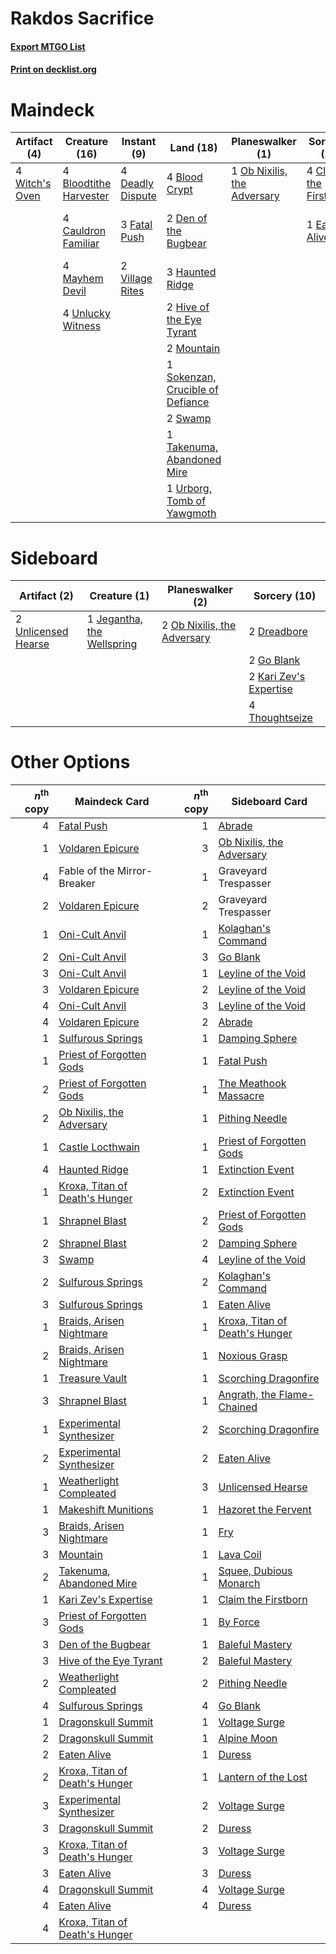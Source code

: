 # Rakdos Sacrifice

#### [Export MTGO List](../collection/Rakdos%20Sacrifice/Rakdos%20Sacrifice.txt)
#### [Print on decklist.org](http://decklist.org/?deckmain=4%09Blightstep%20Pathway%0A4%09Blood%20Crypt%0A4%09Bloodtithe%20Harvester%0A4%09Cauldron%20Familiar%0A4%09Claim%20the%20Firstborn%0A4%09Deadly%20Dispute%0A2%09Den%20of%20the%20Bugbear%0A1%09Eaten%20Alive%0A3%09Fable%20of%20the%20Mirror-Breaker%0A3%09Fatal%20Push%0A3%09Haunted%20Ridge%0A2%09Hive%20of%20the%20Eye%20Tyrant%0A4%09Mayhem%20Devil%0A2%09Mountain%0A1%09Ob%20Nixilis,%20the%20Adversary%0A1%09Sokenzan,%20Crucible%20of%20Defiance%0A2%09Swamp%0A1%09Takenuma,%20Abandoned%20Mire%0A4%09Unlucky%20Witness%0A1%09Urborg,%20Tomb%20of%20Yawgmoth%0A2%09Village%20Rites%0A4%09Witch's%20Oven&deckside=2%09Dreadbore%0A2%09Go%20Blank%0A1%09Jegantha,%20the%20Wellspring%0A2%09Kari%20Zev's%20Expertise%0A2%09Ob%20Nixilis,%20the%20Adversary%0A4%09Thoughtseize%0A2%09Unlicensed%20Hearse)
# Maindeck

|                                      Artifact (4)                                       |                                          Creature (16)                                          |                                        Instant (9)                                        |                                                 Land (18)                                                 |                                           Planeswalker (1)                                           |                                          Sorcery (5)                                           |         Unknown (7)         |
|-----------------------------------------------------------------------------------------|-------------------------------------------------------------------------------------------------|-------------------------------------------------------------------------------------------|-----------------------------------------------------------------------------------------------------------|------------------------------------------------------------------------------------------------------|------------------------------------------------------------------------------------------------|-----------------------------|
|4 [Witch's Oven](http://gatherer.wizards.com/Pages/Card/Details.aspx?multiverseid=473199)|4 [Bloodtithe Harvester](http://gatherer.wizards.com/Pages/Card/Details.aspx?multiverseid=541102)|4 [Deadly Dispute](http://gatherer.wizards.com/Pages/Card/Details.aspx?multiverseid=527381)|4 [Blood Crypt](http://gatherer.wizards.com/Pages/Card/Details.aspx?multiverseid=97102)                    |1 [Ob Nixilis, the Adversary](http://gatherer.wizards.com/Pages/Card/Details.aspx?multiverseid=555407)|4 [Claim the Firstborn](http://gatherer.wizards.com/Pages/Card/Details.aspx?multiverseid=473080)|4 Blightstep Pathway         |
|                                                                                         |4 [Cauldron Familiar](http://gatherer.wizards.com/Pages/Card/Details.aspx?multiverseid=473043)   |3 [Fatal Push](http://gatherer.wizards.com/Pages/Card/Details.aspx?multiverseid=423724)    |2 [Den of the Bugbear](http://gatherer.wizards.com/Pages/Card/Details.aspx?multiverseid=527541)            |                                                                                                      |1 [Eaten Alive](http://gatherer.wizards.com/Pages/Card/Details.aspx?multiverseid=534869)        |3 Fable of the Mirror-Breaker|
|                                                                                         |4 [Mayhem Devil](http://gatherer.wizards.com/Pages/Card/Details.aspx?multiverseid=461131)        |2 [Village Rites](http://gatherer.wizards.com/Pages/Card/Details.aspx?multiverseid=485449) |3 [Haunted Ridge](http://gatherer.wizards.com/Pages/Card/Details.aspx?multiverseid=535061)                 |                                                                                                      |                                                                                                |                             |
|                                                                                         |4 [Unlucky Witness](http://gatherer.wizards.com/Pages/Card/Details.aspx?multiverseid=555329)     |                                                                                           |2 [Hive of the Eye Tyrant](http://gatherer.wizards.com/Pages/Card/Details.aspx?multiverseid=527545)        |                                                                                                      |                                                                                                |                             |
|                                                                                         |                                                                                                 |                                                                                           |2 [Mountain](http://gatherer.wizards.com/Pages/Card/Details.aspx?multiverseid=439859)                      |                                                                                                      |                                                                                                |                             |
|                                                                                         |                                                                                                 |                                                                                           |1 [Sokenzan, Crucible of Defiance](http://gatherer.wizards.com/Pages/Card/Details.aspx?multiverseid=548589)|                                                                                                      |                                                                                                |                             |
|                                                                                         |                                                                                                 |                                                                                           |2 [Swamp](http://gatherer.wizards.com/Pages/Card/Details.aspx?multiverseid=439858)                         |                                                                                                      |                                                                                                |                             |
|                                                                                         |                                                                                                 |                                                                                           |1 [Takenuma, Abandoned Mire](http://gatherer.wizards.com/Pages/Card/Details.aspx?multiverseid=548591)      |                                                                                                      |                                                                                                |                             |
|                                                                                         |                                                                                                 |                                                                                           |1 [Urborg, Tomb of Yawgmoth](http://gatherer.wizards.com/Pages/Card/Details.aspx?multiverseid=383425)      |                                                                                                      |                                                                                                |                             |


# Sideboard

|                                         Artifact (2)                                         |                                            Creature (1)                                             |                                           Planeswalker (2)                                           |                                          Sorcery (10)                                           |
|----------------------------------------------------------------------------------------------|-----------------------------------------------------------------------------------------------------|------------------------------------------------------------------------------------------------------|-------------------------------------------------------------------------------------------------|
|2 [Unlicensed Hearse](http://gatherer.wizards.com/Pages/Card/Details.aspx?multiverseid=555447)|1 [Jegantha, the Wellspring](http://gatherer.wizards.com/Pages/Card/Details.aspx?multiverseid=479742)|2 [Ob Nixilis, the Adversary](http://gatherer.wizards.com/Pages/Card/Details.aspx?multiverseid=555407)|2 [Dreadbore](http://gatherer.wizards.com/Pages/Card/Details.aspx?multiverseid=430622)           |
|                                                                                              |                                                                                                     |                                                                                                      |2 [Go Blank](http://gatherer.wizards.com/Pages/Card/Details.aspx?multiverseid=513549)            |
|                                                                                              |                                                                                                     |                                                                                                      |2 [Kari Zev's Expertise](http://gatherer.wizards.com/Pages/Card/Details.aspx?multiverseid=423755)|
|                                                                                              |                                                                                                     |                                                                                                      |4 [Thoughtseize](http://gatherer.wizards.com/Pages/Card/Details.aspx?multiverseid=438676)        |


# Other Options

|*n*<sup>th</sup> copy|                                              Maindeck Card                                              |*n*<sup>th</sup> copy|                                             Sideboard Card                                              |
|--------------------:|---------------------------------------------------------------------------------------------------------|--------------------:|---------------------------------------------------------------------------------------------------------|
|                    4|[Fatal Push](http://gatherer.wizards.com/Pages/Card/Details.aspx?multiverseid=423724)                    |                    1|[Abrade](http://gatherer.wizards.com/Pages/Card/Details.aspx?multiverseid=430772)                        |
|                    1|[Voldaren Epicure](http://gatherer.wizards.com/Pages/Card/Details.aspx?multiverseid=541041)              |                    3|[Ob Nixilis, the Adversary](http://gatherer.wizards.com/Pages/Card/Details.aspx?multiverseid=555407)     |
|                    4|Fable of the Mirror-Breaker                                                                              |                    1|Graveyard Trespasser                                                                                     |
|                    2|[Voldaren Epicure](http://gatherer.wizards.com/Pages/Card/Details.aspx?multiverseid=541041)              |                    2|Graveyard Trespasser                                                                                     |
|                    1|[Oni-Cult Anvil](http://gatherer.wizards.com/Pages/Card/Details.aspx?multiverseid=548543)                |                    1|[Kolaghan's Command](http://gatherer.wizards.com/Pages/Card/Details.aspx?multiverseid=394613)            |
|                    2|[Oni-Cult Anvil](http://gatherer.wizards.com/Pages/Card/Details.aspx?multiverseid=548543)                |                    3|[Go Blank](http://gatherer.wizards.com/Pages/Card/Details.aspx?multiverseid=513549)                      |
|                    3|[Oni-Cult Anvil](http://gatherer.wizards.com/Pages/Card/Details.aspx?multiverseid=548543)                |                    1|[Leyline of the Void](http://gatherer.wizards.com/Pages/Card/Details.aspx?multiverseid=107682)           |
|                    3|[Voldaren Epicure](http://gatherer.wizards.com/Pages/Card/Details.aspx?multiverseid=541041)              |                    2|[Leyline of the Void](http://gatherer.wizards.com/Pages/Card/Details.aspx?multiverseid=107682)           |
|                    4|[Oni-Cult Anvil](http://gatherer.wizards.com/Pages/Card/Details.aspx?multiverseid=548543)                |                    3|[Leyline of the Void](http://gatherer.wizards.com/Pages/Card/Details.aspx?multiverseid=107682)           |
|                    4|[Voldaren Epicure](http://gatherer.wizards.com/Pages/Card/Details.aspx?multiverseid=541041)              |                    2|[Abrade](http://gatherer.wizards.com/Pages/Card/Details.aspx?multiverseid=430772)                        |
|                    1|[Sulfurous Springs](http://gatherer.wizards.com/Pages/Card/Details.aspx?multiverseid=129751)             |                    1|[Damping Sphere](http://gatherer.wizards.com/Pages/Card/Details.aspx?multiverseid=443101)                |
|                    1|[Priest of Forgotten Gods](http://gatherer.wizards.com/Pages/Card/Details.aspx?multiverseid=457227)      |                    1|[Fatal Push](http://gatherer.wizards.com/Pages/Card/Details.aspx?multiverseid=423724)                    |
|                    2|[Priest of Forgotten Gods](http://gatherer.wizards.com/Pages/Card/Details.aspx?multiverseid=457227)      |                    1|[The Meathook Massacre](http://gatherer.wizards.com/Pages/Card/Details.aspx?multiverseid=534886)         |
|                    2|[Ob Nixilis, the Adversary](http://gatherer.wizards.com/Pages/Card/Details.aspx?multiverseid=555407)     |                    1|[Pithing Needle](http://gatherer.wizards.com/Pages/Card/Details.aspx?multiverseid=129526)                |
|                    1|[Castle Locthwain](http://gatherer.wizards.com/Pages/Card/Details.aspx?multiverseid=473203)              |                    1|[Priest of Forgotten Gods](http://gatherer.wizards.com/Pages/Card/Details.aspx?multiverseid=457227)      |
|                    4|[Haunted Ridge](http://gatherer.wizards.com/Pages/Card/Details.aspx?multiverseid=535061)                 |                    1|[Extinction Event](http://gatherer.wizards.com/Pages/Card/Details.aspx?multiverseid=479608)              |
|                    1|[Kroxa, Titan of Death's Hunger](http://gatherer.wizards.com/Pages/Card/Details.aspx?multiverseid=476472)|                    2|[Extinction Event](http://gatherer.wizards.com/Pages/Card/Details.aspx?multiverseid=479608)              |
|                    1|[Shrapnel Blast](http://gatherer.wizards.com/Pages/Card/Details.aspx?multiverseid=442784)                |                    2|[Priest of Forgotten Gods](http://gatherer.wizards.com/Pages/Card/Details.aspx?multiverseid=457227)      |
|                    2|[Shrapnel Blast](http://gatherer.wizards.com/Pages/Card/Details.aspx?multiverseid=442784)                |                    2|[Damping Sphere](http://gatherer.wizards.com/Pages/Card/Details.aspx?multiverseid=443101)                |
|                    3|[Swamp](http://gatherer.wizards.com/Pages/Card/Details.aspx?multiverseid=439858)                         |                    4|[Leyline of the Void](http://gatherer.wizards.com/Pages/Card/Details.aspx?multiverseid=107682)           |
|                    2|[Sulfurous Springs](http://gatherer.wizards.com/Pages/Card/Details.aspx?multiverseid=129751)             |                    2|[Kolaghan's Command](http://gatherer.wizards.com/Pages/Card/Details.aspx?multiverseid=394613)            |
|                    3|[Sulfurous Springs](http://gatherer.wizards.com/Pages/Card/Details.aspx?multiverseid=129751)             |                    1|[Eaten Alive](http://gatherer.wizards.com/Pages/Card/Details.aspx?multiverseid=534869)                   |
|                    1|[Braids, Arisen Nightmare](http://gatherer.wizards.com/Pages/Card/Details.aspx?multiverseid=574564)      |                    1|[Kroxa, Titan of Death's Hunger](http://gatherer.wizards.com/Pages/Card/Details.aspx?multiverseid=476472)|
|                    2|[Braids, Arisen Nightmare](http://gatherer.wizards.com/Pages/Card/Details.aspx?multiverseid=574564)      |                    1|[Noxious Grasp](http://gatherer.wizards.com/Pages/Card/Details.aspx?multiverseid=466864)                 |
|                    1|[Treasure Vault](http://gatherer.wizards.com/Pages/Card/Details.aspx?multiverseid=527548)                |                    1|[Scorching Dragonfire](http://gatherer.wizards.com/Pages/Card/Details.aspx?multiverseid=473101)          |
|                    3|[Shrapnel Blast](http://gatherer.wizards.com/Pages/Card/Details.aspx?multiverseid=442784)                |                    1|[Angrath, the Flame-Chained](http://gatherer.wizards.com/Pages/Card/Details.aspx?multiverseid=439809)    |
|                    1|[Experimental Synthesizer](http://gatherer.wizards.com/Pages/Card/Details.aspx?multiverseid=548440)      |                    2|[Scorching Dragonfire](http://gatherer.wizards.com/Pages/Card/Details.aspx?multiverseid=473101)          |
|                    2|[Experimental Synthesizer](http://gatherer.wizards.com/Pages/Card/Details.aspx?multiverseid=548440)      |                    2|[Eaten Alive](http://gatherer.wizards.com/Pages/Card/Details.aspx?multiverseid=534869)                   |
|                    1|[Weatherlight Compleated](http://gatherer.wizards.com/Pages/Card/Details.aspx?multiverseid=574722)       |                    3|[Unlicensed Hearse](http://gatherer.wizards.com/Pages/Card/Details.aspx?multiverseid=555447)             |
|                    1|[Makeshift Munitions](http://gatherer.wizards.com/Pages/Card/Details.aspx?multiverseid=435305)           |                    1|[Hazoret the Fervent](http://gatherer.wizards.com/Pages/Card/Details.aspx?multiverseid=426838)           |
|                    3|[Braids, Arisen Nightmare](http://gatherer.wizards.com/Pages/Card/Details.aspx?multiverseid=574564)      |                    1|[Fry](http://gatherer.wizards.com/Pages/Card/Details.aspx?multiverseid=466894)                           |
|                    3|[Mountain](http://gatherer.wizards.com/Pages/Card/Details.aspx?multiverseid=439859)                      |                    1|[Lava Coil](http://gatherer.wizards.com/Pages/Card/Details.aspx?multiverseid=452858)                     |
|                    2|[Takenuma, Abandoned Mire](http://gatherer.wizards.com/Pages/Card/Details.aspx?multiverseid=548591)      |                    1|[Squee, Dubious Monarch](http://gatherer.wizards.com/Pages/Card/Details.aspx?multiverseid=574626)        |
|                    1|[Kari Zev's Expertise](http://gatherer.wizards.com/Pages/Card/Details.aspx?multiverseid=423755)          |                    1|[Claim the Firstborn](http://gatherer.wizards.com/Pages/Card/Details.aspx?multiverseid=473080)           |
|                    3|[Priest of Forgotten Gods](http://gatherer.wizards.com/Pages/Card/Details.aspx?multiverseid=457227)      |                    1|[By Force](http://gatherer.wizards.com/Pages/Card/Details.aspx?multiverseid=426825)                      |
|                    3|[Den of the Bugbear](http://gatherer.wizards.com/Pages/Card/Details.aspx?multiverseid=527541)            |                    1|[Baleful Mastery](http://gatherer.wizards.com/Pages/Card/Details.aspx?multiverseid=513541)               |
|                    3|[Hive of the Eye Tyrant](http://gatherer.wizards.com/Pages/Card/Details.aspx?multiverseid=527545)        |                    2|[Baleful Mastery](http://gatherer.wizards.com/Pages/Card/Details.aspx?multiverseid=513541)               |
|                    2|[Weatherlight Compleated](http://gatherer.wizards.com/Pages/Card/Details.aspx?multiverseid=574722)       |                    2|[Pithing Needle](http://gatherer.wizards.com/Pages/Card/Details.aspx?multiverseid=129526)                |
|                    4|[Sulfurous Springs](http://gatherer.wizards.com/Pages/Card/Details.aspx?multiverseid=129751)             |                    4|[Go Blank](http://gatherer.wizards.com/Pages/Card/Details.aspx?multiverseid=513549)                      |
|                    1|[Dragonskull Summit](http://gatherer.wizards.com/Pages/Card/Details.aspx?multiverseid=420909)            |                    1|[Voltage Surge](http://gatherer.wizards.com/Pages/Card/Details.aspx?multiverseid=548476)                 |
|                    2|[Dragonskull Summit](http://gatherer.wizards.com/Pages/Card/Details.aspx?multiverseid=420909)            |                    1|[Alpine Moon](http://gatherer.wizards.com/Pages/Card/Details.aspx?multiverseid=447264)                   |
|                    2|[Eaten Alive](http://gatherer.wizards.com/Pages/Card/Details.aspx?multiverseid=534869)                   |                    1|[Duress](http://gatherer.wizards.com/Pages/Card/Details.aspx?multiverseid=14557)                         |
|                    2|[Kroxa, Titan of Death's Hunger](http://gatherer.wizards.com/Pages/Card/Details.aspx?multiverseid=476472)|                    1|[Lantern of the Lost](http://gatherer.wizards.com/Pages/Card/Details.aspx?multiverseid=541135)           |
|                    3|[Experimental Synthesizer](http://gatherer.wizards.com/Pages/Card/Details.aspx?multiverseid=548440)      |                    2|[Voltage Surge](http://gatherer.wizards.com/Pages/Card/Details.aspx?multiverseid=548476)                 |
|                    3|[Dragonskull Summit](http://gatherer.wizards.com/Pages/Card/Details.aspx?multiverseid=420909)            |                    2|[Duress](http://gatherer.wizards.com/Pages/Card/Details.aspx?multiverseid=14557)                         |
|                    3|[Kroxa, Titan of Death's Hunger](http://gatherer.wizards.com/Pages/Card/Details.aspx?multiverseid=476472)|                    3|[Voltage Surge](http://gatherer.wizards.com/Pages/Card/Details.aspx?multiverseid=548476)                 |
|                    3|[Eaten Alive](http://gatherer.wizards.com/Pages/Card/Details.aspx?multiverseid=534869)                   |                    3|[Duress](http://gatherer.wizards.com/Pages/Card/Details.aspx?multiverseid=14557)                         |
|                    4|[Dragonskull Summit](http://gatherer.wizards.com/Pages/Card/Details.aspx?multiverseid=420909)            |                    4|[Voltage Surge](http://gatherer.wizards.com/Pages/Card/Details.aspx?multiverseid=548476)                 |
|                    4|[Eaten Alive](http://gatherer.wizards.com/Pages/Card/Details.aspx?multiverseid=534869)                   |                    4|[Duress](http://gatherer.wizards.com/Pages/Card/Details.aspx?multiverseid=14557)                         |
|                    4|[Kroxa, Titan of Death's Hunger](http://gatherer.wizards.com/Pages/Card/Details.aspx?multiverseid=476472)|                     |                                                                                                         |

